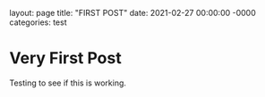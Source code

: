 layout: page
title: "FIRST POST"
date: 2021-02-27 00:00:00 -0000
categories: test

# Very First Post

Testing to see if this is working.